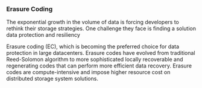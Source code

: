 
### Erasure Coding

The exponential growth in the volume of data is forcing developers to rethink their storage strategies. One challenge they face is finding a solution data protection and resiliency

Erasure coding (EC), which is becoming the preferred choice for data protection in large datacenters. Erasure codes have evolved from traditional Reed-Solomon algorithm to more sophisticated locally recoverable and regenerating codes that can perform more efficient data recovery. Erasure codes are compute-intensive and impose higher resource cost on distributed storage system solutions.

